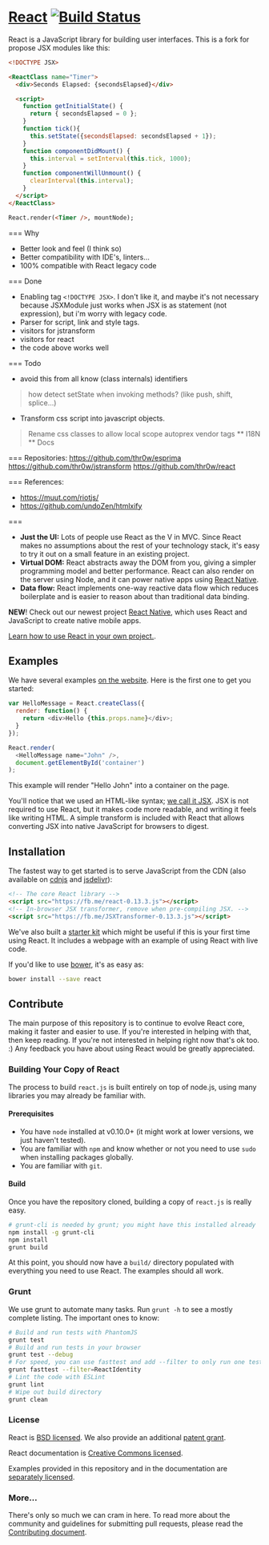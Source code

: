 # [React](https://facebook.github.io/react/) [![Build Status](https://travis-ci.org/facebook/react.svg?branch=0.13-stable)](https://travis-ci.org/facebook/react)

React is a JavaScript library for building user interfaces. This is a fork for propose JSX modules like this:

```html
<!DOCTYPE JSX>

<ReactClass name="Timer">
  <div>Seconds Elapsed: {secondsElapsed}</div>

  <script>
    function getInitialState() {
      return { secondsElapsed = 0 };
    }
    function tick(){
      this.setState({secondsElapsed: secondsElapsed + 1});
    }
    function componentDidMount() {
      this.interval = setInterval(this.tick, 1000);
    }
    function componentWillUnmount() {
      clearInterval(this.interval);
    }
  </script>
</ReactClass>

React.render(<Timer />, mountNode);
```

=== 
Why
* Better look and feel (I think so)
* Better compatibility with IDE's, linters...
* 100% compatible with React legacy code

=== 
Done
* Enabling tag `<!DOCTYPE JSX>`. I don't like it, and maybe it's not necessary because JSXModule just works when JSX is as statement (not expression), but i'm worry with legacy code.
* Parser for script, link and style tags.
* visitors for jstransform
* visitors for react
* the code above works well

=== 
Todo
* avoid this from all know (class internals) identifiers
> how detect setState when invoking methods? (like push, shift, splice...)
* Transform css script into javascript objects.
> Rename css classes to allow local scope
> autoprex vendor tags
** I18N
** Docs

===
Repositories:
https://github.com/thr0w/esprima
https://github.com/thr0w/jstransform
https://github.com/thr0w/react

===
References:
* https://muut.com/riotjs/
* https://github.com/undoZen/htmlxify

===

* **Just the UI:** Lots of people use React as the V in MVC. Since React makes no assumptions about the rest of your technology stack, it's easy to try it out on a small feature in an existing project.
* **Virtual DOM:** React abstracts away the DOM from you, giving a simpler programming model and better performance. React can also render on the server using Node, and it can power native apps using [React Native](https://facebook.github.io/react-native/).
* **Data flow:** React implements one-way reactive data flow which reduces boilerplate and is easier to reason about than traditional data binding.

**NEW**! Check out our newest project [React Native](https://github.com/facebook/react-native), which uses React and JavaScript to create native mobile apps.

[Learn how to use React in your own project.](https://facebook.github.io/react/docs/getting-started.html).

## Examples

We have several examples [on the website](https://facebook.github.io/react/). Here is the first one to get you started:

```js
var HelloMessage = React.createClass({
  render: function() {
    return <div>Hello {this.props.name}</div>;
  }
});

React.render(
  <HelloMessage name="John" />,
  document.getElementById('container')
);
```

This example will render "Hello John" into a container on the page.

You'll notice that we used an HTML-like syntax; [we call it JSX](https://facebook.github.io/react/docs/jsx-in-depth.html). JSX is not required to use React, but it makes code more readable, and writing it feels like writing HTML. A simple transform is included with React that allows converting JSX into native JavaScript for browsers to digest.

## Installation

The fastest way to get started is to serve JavaScript from the CDN (also available on [cdnjs](https://cdnjs.com/libraries/react) and [jsdelivr](http://www.jsdelivr.com/#!react)):

```html
<!-- The core React library -->
<script src="https://fb.me/react-0.13.3.js"></script>
<!-- In-browser JSX transformer, remove when pre-compiling JSX. -->
<script src="https://fb.me/JSXTransformer-0.13.3.js"></script>
```

We've also built a [starter kit](https://facebook.github.io/react/downloads/react-0.13.3.zip) which might be useful if this is your first time using React. It includes a webpage with an example of using React with live code.

If you'd like to use [bower](http://bower.io), it's as easy as:

```sh
bower install --save react
```

## Contribute

The main purpose of this repository is to continue to evolve React core, making it faster and easier to use. If you're interested in helping with that, then keep reading. If you're not interested in helping right now that's ok too. :) Any feedback you have about using React would be greatly appreciated.

### Building Your Copy of React

The process to build `react.js` is built entirely on top of node.js, using many libraries you may already be familiar with.

#### Prerequisites

* You have `node` installed at v0.10.0+ (it might work at lower versions, we just haven't tested).
* You are familiar with `npm` and know whether or not you need to use `sudo` when installing packages globally.
* You are familiar with `git`.

#### Build

Once you have the repository cloned, building a copy of `react.js` is really easy.

```sh
# grunt-cli is needed by grunt; you might have this installed already
npm install -g grunt-cli
npm install
grunt build
```

At this point, you should now have a `build/` directory populated with everything you need to use React. The examples should all work.

### Grunt

We use grunt to automate many tasks. Run `grunt -h` to see a mostly complete listing. The important ones to know:

```sh
# Build and run tests with PhantomJS
grunt test
# Build and run tests in your browser
grunt test --debug
# For speed, you can use fasttest and add --filter to only run one test
grunt fasttest --filter=ReactIdentity
# Lint the code with ESLint
grunt lint
# Wipe out build directory
grunt clean
```

### License

React is [BSD licensed](./LICENSE). We also provide an additional [patent grant](./PATENTS).

React documentation is [Creative Commons licensed](./LICENSE-docs).

Examples provided in this repository and in the documentation are [separately licensed](./LICENSE-examples).

### More…

There's only so much we can cram in here. To read more about the community and guidelines for submitting pull requests, please read the [Contributing document](CONTRIBUTING.md).
